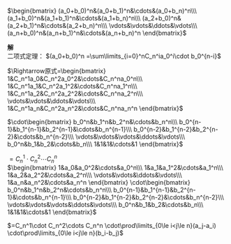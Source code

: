 $\begin{bmatrix}  
(a_0+b_0)^n&(a_0+b_1)^n&\cdots&(a_0+b_n)^n\\\  
(a_1+b_0)^n&(a_1+b_1)^n&\cdots&(a_1+b_n)^n\\\  
(a_2+b_0)^n&(a_2+b_1)^n&\cdots&(a_2+b_n)^n\\\  
\vdots&\vdots&\ddots&\vdots\\\  
(a_n+b_0)^n&(a_n+b_1)^n&\cdots&(a_n+b_n)^n  
\end{bmatrix}$  
  
**解**  
二项式定理： $(a_0+b_0)^n  
=\sum\limits_{i=0}^nC_n^ia_0^i\cdot b_0^{n-i}$  
  
 $\Rightarrow原式=\begin{bmatrix}  
1&C_n^1a_0&C_n^2a_0^2&\cdots&C_n^na_0^n\\\  
1&C_n^1a_1&C_n^2a_1^2&\cdots&C_n^na_1^n\\\  
1&C_n^1a_2&C_n^2a_2^2&\cdots&C_n^na_2^n\\\  
\vdots&\vdots&\ddots&\vdots\\\  
1&C_n^1a_n&C_n^2a_n^2&\cdots&C_n^na_n^n  
\end{bmatrix}$  
  
 $\cdot\begin{bmatrix}  
b_0^n&b_1^n&b_2^n&\cdots&b_n^n\\\  
b_0^{n-1}&b_1^{n-1}&b_2^{n-1}&\cdots&b_n^{n-1}\\\  
b_0^{n-2}&b_1^{n-2}&b_2^{n-2}&\cdots&b_n^{n-2}\\\  
\vdots&\vdots&\vdots&\ddots&\vdots\\\  
b_0^n&b_1&b_2&\cdots&b_n\\\  
1&1&1&\cdots&1  
\end{bmatrix}$  
  
 $=C_n^1\cdot C_n^2\cdots C_n^n$  
 $\begin{bmatrix}  
1&a_0&a_0^2&\cdots&a_0^n\\\  
1&a_1&a_1^2&\cdots&a_1^n\\\  
1&a_2&a_2^2&\cdots&a_2^n\\\  
\vdots&\vdots&\ddots&\vdots\\\  
1&a_n&a_n^2&\cdots&a_n^n  
\end{bmatrix}  
\cdot\begin{bmatrix}  
b_0^n&b_1^n&b_2^n&\cdots&b_n^n\\\  
b_0^{n-1}&b_1^{n-1}&b_2^{n-1}&\cdots&b_n^{n-1}\\\  
b_0^{n-2}&b_1^{n-2}&b_2^{n-2}&\cdots&b_n^{n-2}\\\  
\vdots&\vdots&\vdots&\ddots&\vdots\\\  
b_0^n&b_1&b_2&\cdots&b_n\\\  
1&1&1&\cdots&1  
\end{bmatrix}$  
  
 $=C_n^1\cdot C_n^2\cdots C_n^n  
\cdot\prod\limits_{0\le i<j\le n}(a_j-a_i)  
\cdot\prod\limits_{0\le i<j\le n}(b_i-b_j)$  
